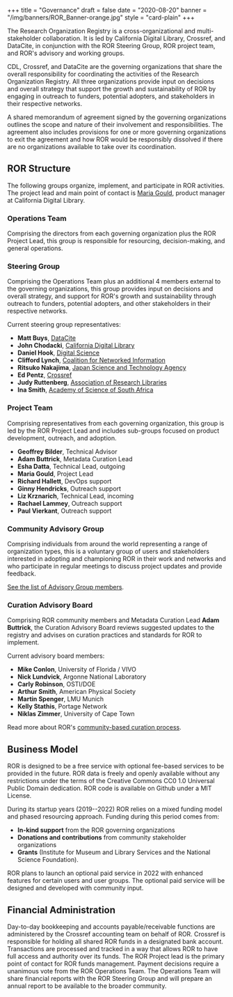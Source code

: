 +++
title = "Governance"
draft = false
date = "2020-08-20"
banner = "/img/banners/ROR_Banner-orange.jpg"
style = "card-plain"
+++

The Research Organization Registry is a cross-organizational and multi-stakeholder collaboration. It is led by California Digital Library, Crossref, and DataCite, in conjunction with the ROR Steering Group, ROR project team, and ROR's advisory and working groups.

CDL, Crossref, and DataCite are the governing organizations that share the overall responsibility for coordinating the activities of the Research Organization Registry. All three organizations provide input on decisions and overall strategy that support the growth and sustainability of ROR by engaging in outreach to funders, potential adopters, and stakeholders in their respective networks.

A shared memorandum of agreement signed by the governing organizations outlines the scope and nature of their involvement and responsibilities. The agreement also includes provisions for one or more governing organizations to exit the agreement and how ROR would be responsibly dissolved if there are no organizations available to take over its coordination.

## ROR Structure
The following groups organize, implement, and participate in ROR activities. The project lead and main point of contact is [Maria Gould](mailto:info@ror.org), product manager at California Digital Library.

### Operations Team
Comprising the directors from each governing organization plus the ROR Project Lead, this group is responsible for resourcing, decision-making, and general operations. 

### Steering Group
Comprising the Operations Team plus an additional 4 members external to the governing organizations, this group provides input on decisions and overall strategy, and support for ROR's growth and sustainability through outreach to funders, potential adopters, and other stakeholders in their respective networks.

Current steering group representatives:

-  **Matt Buys**, [DataCite](https://ror.org/04wxnsj81)
-  **John Chodacki**, [California Digital Library](https://ror.org/03yrm5c26)
-  **Daniel Hook**, [Digital Science](https://ror.org/02ktfc112)
-  **Clifford Lynch**, [Coalition for Networked Information](https://ror.org/043fjtb89)
-  **Ritsuko Nakajima**, [Japan Science and Technology Agency](https://ror.org/00097mb19)
-  **Ed Pentz**, [Crossref](https://ror.org/02twcfp32)
-  **Judy Ruttenberg**, [Association of Research Libraries](https://ror.org/053mpbz30)
-  **Ina Smith**, [Academy of Science of South Africa](https://ror.org/02qsf1r97)

### Project Team
Comprising representatives from each governing organization, this group is led by the ROR Project Lead and includes sub-groups focused on product development, outreach, and adoption. 

-  **Geoffrey Bilder**, Technical Advisor
-  **Adam Buttrick**, Metadata Curation Lead
-  **Esha Datta**, Technical Lead, outgoing
-  **Maria Gould**, Project Lead
-  **Richard Hallett**, DevOps support
-  **Ginny Hendricks**, Outreach support
-  **Liz Krznarich**, Technical Lead, incoming
-  **Rachael Lammey**, Outreach support
-  **Paul Vierkant**, Outreach support

### Community Advisory Group
Comprising individuals from around the world representing a range of organization types, this is a voluntary group of users and stakeholders interested in adopting and championing ROR in their work and networks and who participate in regular meetings to discuss project updates and provide feedback. 

[See the list of Advisory Group members](/supporters).

### Curation Advisory Board
Comprising ROR community members and Metadata Curation Lead **Adam Buttrick**, the Curation Advisory Board reviews suggested updates to the registry and advises on curation practices and standards for ROR to implement.

Current advisory board members:
-  **Mike Conlon**, University of Florida / VIVO
-  **Nick Lundvick**, Argonne National Laboratory
-  **Carly Robinson**, OSTI/DOE
-  **Arthur Smith**, American Physical Society
-  **Martin Spenger**, LMU Munich
-  **Kelly Stathis**, Portage Network
-  **Niklas Zimmer**, University of Cape Town

Read more about ROR's [community-based curation process](https://github.com/ror-community/ror-updates#readme).

## Business Model 
ROR is designed to be a free service with optional fee-based services to be provided in the future. ROR data is freely and openly available without any restrictions under the terms of the Creative Commons CC0 1.0 Universal Public Domain dedication. ROR code is available on Github under a MIT License.

During its startup years (2019--2022) ROR relies on a mixed funding model and phased resourcing approach. Funding during this period comes from:

-  **In-kind support** from the ROR governing organizations
-  **Donations and contributions** from community stakeholder organizations
-  **Grants** (Institute for Museum and Library Services and the National Science Foundation).

ROR plans to launch an optional paid service in 2022 with enhanced features for certain users and user groups. The optional paid service will be designed and developed with community input.

## Financial Administration
Day-to-day bookkeeping and accounts payable/receivable functions are administered by the Crossref accounting team on behalf of ROR. Crossref is responsible for holding all shared ROR funds in a designated bank account. Transactions are processed and tracked in a way that allows ROR to have full access and authority over its funds. The ROR Project lead is the primary point of contact for ROR funds management. Payment decisions require a unanimous vote from the ROR Operations Team. The Operations Team will share financial reports with the ROR Steering Group and will prepare an annual report to be available to the broader community.
